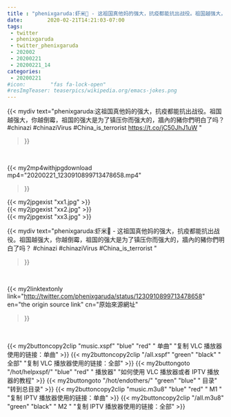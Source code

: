 ```yaml
---
title : "phenixgaruda:虾米🦐 - 这祖国真他妈的强大，抗疫都能抗出战役。祖国越强大，你越倒霉，祖国的强大是为了镇压你而强大的，牆內的豬你們明白了吗？  #chinazi #chinaziVirus #China_is_terrorist "
date:        2020-02-21T14:21:03-07:00
tags:
 - twitter
 - phenixgaruda
 - twitter_phenixgaruda
 - 202002
 - 20200221
 - 20200221_14
categories:
 - 20200221
#icon:        "fas fa-lock-open"
#resImgTeaser: teaserpics/wikipedia.org/emacs-jokes.png
---
```


{{< mydiv text="phenixgaruda:这祖国真他妈的强大，抗疫都能抗出战役。祖国越强大，你越倒霉，祖国的强大是为了镇压你而强大的，牆內的豬你們明白了吗？  #chinazi #chinaziVirus #China_is_terrorist https://t.co/jC50JhJ1uW "
>}}
<br>


{{< my2mp4withjpgdownload mp4="20200221_1230910899713478658.mp4"
>}}

{{< my2jpgexist "xx1.jpg" >}}<br>
{{< my2jpgexist "xx2.jpg" >}}<br>
{{< my2jpgexist "xx3.jpg" >}}<br>



{{< mydiv text="phenixgaruda:虾米🦐 - 这祖国真他妈的强大，抗疫都能抗出战役。祖国越强大，你越倒霉，祖国的强大是为了镇压你而强大的，牆內的豬你們明白了吗？  #chinazi #chinaziVirus #China_is_terrorist "
>}}
<br>

{{< my2linktextonly link="http://twitter.com/phenixgaruda/status/1230910899713478658"
en="the origin source link" cn="原始來源網址"
>}}


<br>

{{< my2buttoncopy2clip "music.xspf"        "blue"   "red"    " 单曲"  "复制 VLC 播放器使用的链接：单曲" >}} {{< my2buttoncopy2clip "/all.xspf"         "green"  "black"  " 全部"  "复制 VLC 播放器使用的链接：全部" >}} {{< my2buttongoto      "/hot/helpxspf/"    "blue"   "red"    " 播放器" "如何使用 VLC 播放器或者 IPTV 播放器的教程" >}} {{< my2buttongoto      "/hot/endothers/"   "green"  "blue"   " 目录"   "转到总目录" >}} {{< my2buttoncopy2clip "music.m3u8"        "blue"   "red"    " M1 "    "复制 IPTV 播放器使用的链接：单曲" >}} {{< my2buttoncopy2clip "/all.m3u8"         "green"  "black"  " M2 "    "复制 IPTV 播放器使用的链接：全部" >}} 
